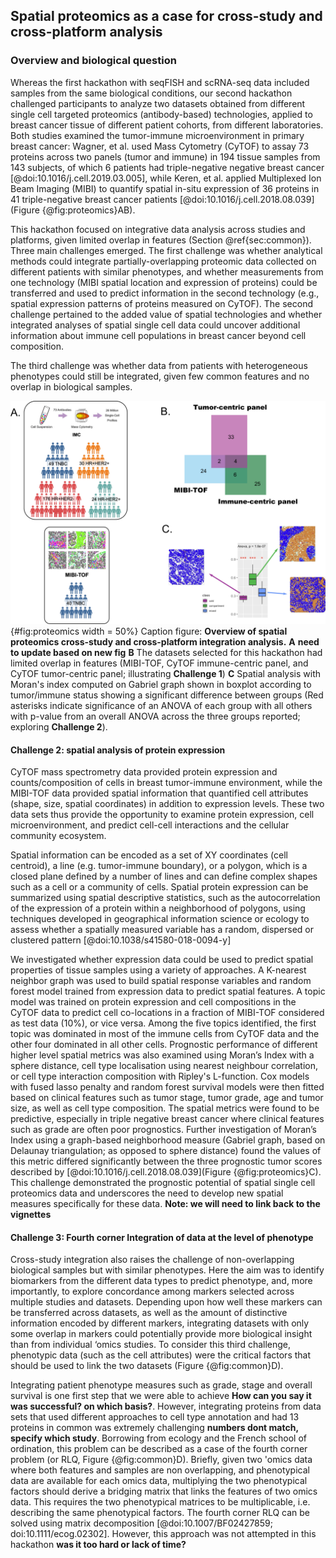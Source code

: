 ## Spatial proteomics as a case for cross-study and cross-platform analysis

### Overview and biological question


Whereas the first hackathon with seqFISH and scRNA-seq data included samples from the same biological conditions, our second hackathon challenged participants to analyze two datasets obtained from different single cell targeted proteomics (antibody-based) technologies, applied to breast cancer tissue of different patient cohorts, from different laboratories. Both studies examined the tumor-immune microenvironment in primary breast cancer: Wagner, et al. used Mass Cytometry (CyTOF) to assay 73 proteins across two panels (tumor and immune) in 194 tissue samples from 143 subjects, of which 6 patients had triple-negative negative breast cancer [@doi:10.1016/j.cell.2019.03.005], while Keren, et al. applied Multiplexed Ion Beam Imaging (MIBI) to quantify spatial in-situ expression of 36 proteins in 41 triple-negative breast cancer patients [@doi:10.1016/j.cell.2018.08.039] (Figure {@fig:proteomics}AB).


<!-- Whilst this is a formidable data integration challenge, it reflects the bioinformatics analysis of clinical teams who wish to compare and investigate data collected on different measurement platforms and cohorts of cancer patients. -->
This hackathon focused on integrative data analysis across studies and platforms, given limited overlap in features (Section \@ref{sec:common}). Three main challenges emerged. The first challenge was whether analytical methods could integrate partially-overlapping proteomic data collected on different patients with similar phenotypes, and whether measurements from one technology (MIBI spatial location and expression of proteins) could be transferred and used to predict information in the second technology (e.g., spatial expression patterns of proteins measured on CyTOF). The second challenge pertained to the added value of spatial technologies and whether integrated analyses of spatial single cell data could uncover additional information about immune cell populations in breast cancer beyond cell composition.
<!-- Could information about the spatial location of immune cell populations in breast cancer be discovered in integrated analyses of these datasets. -->
The third challenge was whether data from patients with heterogeneous phenotypes could still be integrated, given few common features and no overlap in biological samples.


![](images/scProt_mockup.png){#fig:proteomics width = 50%}
Caption figure: **Overview of spatial proteomics cross-study and cross-platform integration analysis.** 
**A** **need to update based on new fig**
**B** The datasets selected for this hackathon had limited overlap in features (MIBI-TOF, CyTOF immune-centric panel, and CyTOF tumor-centric panel; illustrating **Challenge 1**)
**C** Spatial analysis with Moran's index computed on Gabriel graph shown in boxplot according to tumor/immune status showing a significant difference between groups (Red asterisks indicate significance of an ANOVA of each group with all others with p-value from an overall ANOVA across the three groups reported; exploring **Challenge 2**).
<!--(using both dummy variables and protein expression measurements) differs significantly between groups. Boxplot of Moran’s index values on tumor/immune status with examples from Keren et al. [@doi:10.1016/j.cell.2018.08.039] corresponding to each tumor category. Red asterisks indicate significance of an ANOVA of each group with all others, and the p-value from an overall ANOVA across the three groups is reported. → **need to update based on new fig**

### Computational challenges

#### Challenge 1: Limited overlap between protein features across studies

There were only 20 proteins that were assayed in both the CyTOF [@doi:10.1016/j.cell.2019.03.005] and MIBI-TOF [@doi:10.1016/j.cell.2018.08.039] studies (Figure {@fig:proteomics}B), which precluded integration of features at the level of gene set or pathways and required the use of surrogate measures for cross-study association. The majority of proteins were cell-type markers or biomarkers targets of breast cancer therapeutic intervention, providing the opportunity to perform cross-study integration of cell type proportions in tumor tissue samples.

Several semi-supervised and supervised algorithms were applied to transfer cell labels and cell compositions from one dataset to the second. Random forest was considered to capture the hierarchical structure of cell lineage and perform feature transfer learning of cell type labels, using an adaptation of the prediction strength approach [@doi:10.1198/106186005X59243] to assess model robustness: first, a model was trained on the labeled dataset, then used to predict labels in the unlabeled dataset; next, a second model was trained based on the second dataset with the newly predicted labels; finally, the ability of the second model to recover the correct original labels when making predictions on the labeled dataset was assessed. 
Mapping cells from CyTOF to imaging with spatial information was handled by solving an entropic regularization optimal transport problem [@doi:10.1016/j.cell.2019.02.026] [@doi:10.1038/s41467-020-15968-5], using the cosine distance of the common proteins between the two datasets as transport cost. The constructed optimal transport plan can be considered as likelihood of cells from one modality mapped to cells from the other modality, which allows the prediction of protein expression measured only in CyTOF on imaging data. After cluster analysis of the resulting imputed expression matrix, sub tumour cell type could be identified that was not revealed in the original matrix.

Another issue encountered with this challenge was that the different scales of protein expression across technologies meant that cell compositions could not be integrated using correlation of the expression of protein markers, as some cell markers were expected on a range of cell types (e.g. CD45), while others were more specialized and appeared in only a subset of those cells (e.g. CD4). Other challenges associated with cell composition analysis of proteomics data included uncertainty about antibody specificity and consistency between studies; specific sensitivity and specificity of protein markers for cell types and tissues; and disease heterogeneity. Cell type assignment was also a significant challenge, as it relied on manually curated protein annotation, and was therefore dependent on domain-specific knowledge (e.g. CD4 is expressed by T-cells). To date, methods for cell type assignment, classification or extraction of differentially expressed proteins cannot easily be applied to targeted proteomics. There is thus an urgent need for a unifying map between cells present in different datasets, and for annotation resources to provide quality metric or priors of protein cell type markers. The construction of protein expression atlases would support cell type classification, even if antibodies used and their performances might vary between labs.

<!--and potentially if this could be developed from  large scale consortiums IHC of proteins (Human Protein Atlas [5, 6]), although the antibodies used and their performances might vary between labs. -->

<!--Standards/QC/Normalization -->


#### Challenge 2: spatial analysis of protein expression

CyTOF mass spectrometry data provided protein expression and counts/composition of cells in breast tumor-immune environment, while the MIBI-TOF data provided spatial information that quantified cell attributes (shape, size, spatial coordinates) in addition to expression levels. These two data sets thus provide the opportunity to examine protein expression, cell microenvironment, and predict cell-cell interactions and the cellular community ecosystem.

Spatial information can be encoded as a set of XY coordinates (cell centroid), a line (e.g. tumor-immune boundary), or a polygon, which is a closed plane defined by a number of lines and can define complex shapes such as a cell or a community of cells. Spatial protein expression can be summarized using spatial descriptive statistics, such as the autocorrelation of the expression of a protein within a neighborhood of polygons, using techniques developed in geographical information science or ecology to assess whether a spatially measured variable has a random, dispersed or clustered pattern [@doi:10.1038/s41580-018-0094-y]

<!--The neighborhood of polygons can be defined with a Euclidean distance or sphere, by a number of bounded cells or other measures, many of which were developed in geographical information science or ecology and assess if a spatially measured variable has a random, dispersed or clustered pattern [7].
-->

We investigated whether expression data could be used to predict spatial properties of tissue samples using a variety of approaches. A K-nearest neighbor graph was used to build spatial response variables and random forest model trained from expression data to predict spatial features. A topic model was trained on protein expression and cell compositions in the CyTOF data to predict cell co-locations in a fraction of MIBI-TOF considered as test data (10%), or vice versa. Among the five topics identified, the first topic was dominated in most of the immune cells from CyTOF data and the other four dominated in all other cells. Prognostic performance of different higher level spatial metrics was also examined using Moran’s Index  with a sphere distance, cell type localisation using nearest neighbour correlation, or cell type interaction composition with Ripley's L-function. Cox models with fused lasso penalty and random forest survival models were then fitted based on clinical features such as tumor stage, tumor grade, age and tumor size, as well as cell type composition. The spatial metrics were found to be predictive, especially in triple negative breast cancer where clinical features such as grade are often poor prognostics. Further investigation of Moran’s Index using a graph-based neighborhood measure (Gabriel graph, based on Delaunay triangulation; as opposed to sphere distance) found the values of this metric differed significantly between the three prognostic tumor scores described by [@doi:10.1016/j.cell.2018.08.039](Figure {@fig:proteomics}C). This challenge demonstrated the prognostic potential of spatial single cell proteomics data and underscores the need to develop new spatial measures specifically for these data. **Note: we will need to link back to the vignettes**

<!--
Note from KA: I had to cut back a lot, but understood very little of what was described originally.
Kris Sankaran examined the extent to which expression data could be used to predict spatial properties of tissue samples.
To build predictors, cells were first clustered (K = 20) on the basis of protein expression.
Sample-level expression summaries were defined as the proportions of cells belonging to each cluster.
To build the spatial response variables, a K-nearest neighbor graph was obtained from cell centroids (K = 5).
For each cell, the average distance to its 5 nearest neighbors was computed, reflecting its local density.
Further, the entropy of the cluster memberships across nearest neighbors was found, reflecting local heterogeneity.
To summarize samples’ cell ecosystems, cell-level statistics were averaged across each sample’s cells.
A random forest model trained from expression to spatial predictors achieved an average cross validation RMSEs of (tk ) for neighborhood size and entropy, respectively, relative to baselines of () obtainable by predicting the mean.
Dr. Pratheepa Jeganathan applied topic modelling and defined five topic trained on protein expression and cell compositions in the CyToF data were sufficient to predict cell co-locations, in 10% MIBI-ToF Test data.
Pratheepa Jeganathan (Stanford) applied a Bayesian modelling approach based on latent Dirichlet allocation (Blei, Latent dirichlet allocation Journal of machine Learning research 3.Jan (2003): 993-1022).
Topic modeling was used to identify the dominated topics and assign
spatial location of MIBI-TOF cells to the CyTOF data or vice-versa, based on the topic distribution in each cell (**Ref topic modelling?**).
Among the five topics identified, the first topic was dominated in most of the immune cells from CyTOF data and the other four dominated in all other cells.
Cells from MIBI-TOF were depicted in five clusters (link to vignette) and were consistently based on the observed and predicted marker expression, but these clusters were not identified with only observed marker expressions.
[ further details from Pratheepa available in pdf file in debrief folder]
Yingxin Lin (Sydney) examined the prognostic performance of different higher level spatial metrics.
She measured protein autocorrelation using Moran’s Index (I)  with a sphere distance, cell type localisation using nearest neighbour correlation, or cell type interaction composition, Ripley's L-function.
High-dimensional Cox models with fused lasso penalty and random forest survival models were fitted utilising different features, including clinical features such as tumour stage, tumour grade, age and tumour size, as well as features like cell type composition.
Evaluating by the c-index via cross-validation, the spatial metrics are found to be predictive, especially in triple negative breast cancer where clinical features such as grade are poorly prognostic.
Lauren Hsu (Harvard) also considered Moran’s I but used a graph-based neighborhood measure (Gabriel graph, based on Delaunay triangulation) instead of a sphere euclidean distance, and found that Moran’s I differed significantly between the three prognostic tumor scores described by Keren, et al. [@doi:10.1016/j.cell.2018.08.039](Figure {@fig:proteomics}C).
Need for development of spatial measure  - different in dimensions of RNA v proteins
-->

#### Challenge 3: Fourth corner Integration of data at the level of phenotype

Cross-study integration also raises the challenge of non-overlapping biological samples but with similar phenotypes. Here the aim was to identify biomarkers from the different data types to predict phenotype, and, more importantly, to explore concordance among markers selected across multiple studies and datasets. Depending upon how well these markers can be transferred across datasets, as well as the amount of distinctive information encoded by different markers, integrating datasets with only some overlap in markers could potentially provide more biological insight than from individual ‘omics studies. To consider this third challenge, phenotypic data (such as the cell attributes) were the critical factors that should be used to link the two datasets (Figure {@fig:common}D).

Integrating patient phenotype measures such as grade, stage and overall survival is one first step that we were able to achieve **How can you say it was successful? on which basis?**. However, integrating proteins from data sets that used different approaches to cell type annotation and had 13 proteins in common was extremely challenging **numbers dont match, specify which study**. Borrowing from ecology and the French school of ordination, this problem can be described as a case of the fourth corner problem (or RLQ, Figure {@fig:common}D). Briefly, given two 'omics data where both features and samples are non overlapping, and phenotypical data are available for each omics data, multiplying the two phenotypical factors should derive a bridging matrix that links the features of two omics data. This requires the two phenotypical matrices to be  multiplicable, i.e. describing the same phenotypical factors. The fourth corner RLQ can be solved using matrix decomposition [@doi:10.1007/BF02427859; doi:10.1111/ecog.02302]. However, this approach was not attempted in this hackathon **was it too hard or lack of time?**

<!--
The participants were successful at data integration using patient phenotype measures such as grade, stage and overall survival.
Breast cancer is highly heterogeneous, and multiple breast cancer molecular subtypes have been described [8, 9].
Both MIBI and Jackson data used different approaches to cell type annotation and had 13 proteins in common.
-->
<!-- Yingxin. MIBI, Jackson data.  13 proteins in common and both had used different approaches to cell type annotation, optimal transport.  KM curve Fig 1e?  
benchmarking datasets - Jackson. Assessment of biological relevance/success of methods -->

<!-- Borrowing from ecology and the French school of ordination, Chen Meng (Munich) described this problem as a case of the fourth corner problem (or RLQ).
Briefly, given two omics data where both rows (features) and columns (samples) are non overlapping, and phenotypical data available for each omics data, multiplying the two phenotypical factors will derive a bridging matrix that links the features of two omics data.
We should note that the two phenotypical matrices need to be multipliable, i.e. the phenotypical data should describe the same phenotypical factors over the samples in the corresponding dataset.
The Chessel fourth corner RLQ is a matrix decomposition method to solve the problem [@doi:10.1007/BF02427859; doi:10.1111/ecog.02302].
It decomposes the bridging matrix (phenotypical matrix) into components, each of which often represents a specific phenotypical pattern in the data.
The loading matrix of each of the omics data indicate how a feature is correlated with phenotypical factors.
-->


